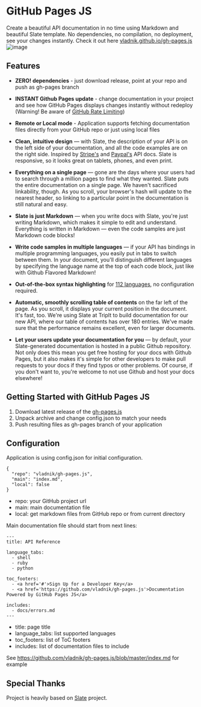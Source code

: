 GitHub Pages JS
========

Create a beautiful API documentation in no time using Markdown and beautiful Slate template. No dependencies, no compilation, no deployment, see your changes instantly. Check it out here [vladnik.github.io/gh-pages.js](http://vladnik.github.io/gh-pages.js/)
![image](https://cloud.githubusercontent.com/assets/1560131/5806957/d3cda61a-a026-11e4-9373-98367da2eb78.png)

Features
------------

* **ZERO! dependencies** - just download release, point at your repo and push as gh-pages branch

* **INSTANT Github Pages update** - change documentation in your project and see how GitHub Pages displays changes instantly without redeploy (Warning! Be aware of [GitHub Rate Limiting](https://developer.github.com/v3/#rate-limiting))

* **Remote or Local mode** - Application supports fetching documentation files directly from your GitHub repo or just using local files

* **Clean, intuitive design** — with Slate, the description of your API is on the left side of your documentation, and all the code examples are on the right side. Inspired by [Stripe's](https://stripe.com/docs/api) and [Paypal's](https://developer.paypal.com/webapps/developer/docs/api/) API docs. Slate is responsive, so it looks great on tablets, phones, and even print.

* **Everything on a single page** — gone are the days where your users had to search through a million pages to find what they wanted. Slate puts the entire documentation on a single page. We haven't sacrificed linkability, though. As you scroll, your browser's hash will update to the nearest header, so linking to a particular point in the documentation is still natural and easy.

* **Slate is just Markdown** — when you write docs with Slate, you're just writing Markdown, which makes it simple to edit and understand. Everything is written in Markdown — even the code samples are just Markdown code blocks!

* **Write code samples in multiple languages** — if your API has bindings in multiple programming languages, you easily put in tabs to switch between them. In your document, you'll distinguish different languages by specifying the language name at the top of each code block, just like with Github Flavored Markdown!

* **Out-of-the-box syntax highlighting** for [112 languages](https://highlightjs.org/), no configuration required.

* **Automatic, smoothly scrolling table of contents** on the far left of the page. As you scroll, it displays your current position in the document. It's fast, too. We're using Slate at TripIt to build documentation for our new API, where our table of contents has over 180 entries. We've made sure that the performance remains excellent, even for larger documents.

* **Let your users update your documentation for you** — by default, your Slate-generated documentation is hosted in a public Github repository. Not only does this mean you get free hosting for your docs with Github Pages, but it also makes it's simple for other developers to make pull requests to your docs if they find typos or other problems. Of course, if you don't want to, you're welcome to not use Github and host your docs elsewhere!

Getting Started with GitHub Pages JS
------------------------------------

1. Download latest release of the [gh-pages.js](https://github.com/vladnik/gh-pages.js/releases/tag/v0.0.2)
2. Unpack archive and change config.json to match your needs
3. Push resulting files as gh-pages branch of your application

Configuration
-----------------

Application is using config.json for initial configuration.

    {
      "repo": "vladnik/gh-pages.js",
      "main": "index.md",
      "local": false
    }

* repo: your GitHub project url
* main: main documentation file
* local: get markdown files from GitHub repo or from current directory

Main documentation file should start from next lines:
```
---
title: API Reference

language_tabs:
  - shell
  - ruby
  - python

toc_footers:
  - <a href='#'>Sign Up for a Developer Key</a>
  - <a href='https://github.com/vladnik/gh-pages.js'>Documentation Powered by GitHub Pages JS</a>

includes:
  - docs/errors.md
---
```
* title: page title
* language_tabs: list supported languages
* toc_footers: list of ToC footers
* includes: list of documentation files to include

See https://github.com/vladnik/gh-pages.js/blob/master/index.md for example

Special Thanks
----------------

Project is heavily based on [Slate](https://github.com/tripit/slate) project.

